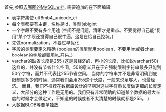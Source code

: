首先,参照[去哪网的MySQL文档](https://github.com/georgehao/develop_tools/blob/master/sql/qunar.pdf).
需要追加的在下面编辑:
* 表字符集使 utf8mb4_unicode_ci
* 每个表都要有主键，名称是id，类型为bigint
* 一个字段不要有多个用途 (空间不是问题，清晰才是重点。不要觉得自己能“复用”某个字段还觉得自己很牛逼，这是在给自己挖坑。)
* 先做normalization，不要过早优化
* 字段的类型要定义精确 (boolean的类型就用boolean，不要用int或者char。boolean的字段都要用is_开头。)
* varchar的缺省长度是255 (这是最经济的，再小的长度，比如说varchar(50)这样的，并没有节省什么空间，50的意义只在于它强制限制字符串最多只能到50个字符，而并不代表比255节省空间。 当你的字符串并不是非常明确到底限制是多少的时候，通常我们会用255这个长度，一般来说足够大，也最经济。 而且，我们不推荐在数据库设计的早期对这些字符串长度做更细的长度定义，大部分的这种工作是无用的。我们只有非常明确的知道某个数据的最大长度的时候才会做定义，不知道的时候或者不太清楚的时候就都是255。 )
* 大数据BLOB等要单独放
